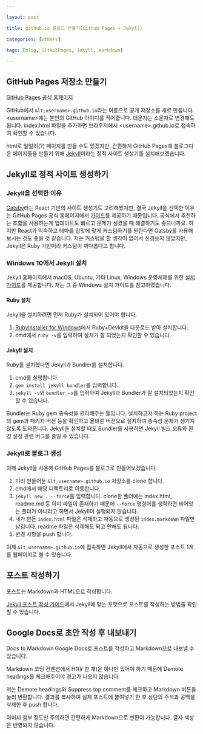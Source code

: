 ```yaml
---

layout: post

title: github.io 블로그 만들기(Github Pages + Jekyll)

categories: [others]

tags: [blog, GitHubPages, Jekyll, markdown]

---
```



## GitHub Pages 저장소 만들기

[GitHub Pages 공식 홈페이지](https://pages.github.com/)

GitHub에서 ```&lt;username>.github.io```라는 이름으로 공개 저장소를 새로 만듭니다. &lt;username>에는 본인의 GitHub 아이디를 적어줍니다. 대문자는 소문자로 변경해도 됩니다. index.html 파일을 추가하면 브라우저에서 &lt;username>.github.io로 접속하여 확인할 수 있습니다.

html로 일일히(?) 페이지를 만들 수도 있겠지만, 간편하게 GitHub Pages에 블로그다운 페이지들을 만들기 위해 [Jekyll](https://jekyllrb.com/)이라는 정적 사이트 생성기를 설치해보겠습니다.


## Jekyll로 정적 사이트 생성하기


### Jekyll을 선택한 이유

[Gatsby](https://www.gatsbyjs.com/)라는 React 기반의 사이트 생성기도 고려해봤지만, 결국 Jekyll을 선택한 이유는 GitHub Pages 공식 홈페이지에서 [가이드](https://docs.github.com/en/pages/setting-up-a-github-pages-site-with-jekyll)를 제공하기 때문입니다. 공식에서 추천하는 조합을 사용하는게 업데이트도 빠르고 문제가 생겼을 때 해결하기도 좋으니까요. 하지만 React가 익숙하고 테마를 입맛에 맞게 커스텀하기를 원한다면 Gatsby를 사용해보시는 것도 좋을 것 같습니다. 저는 커스텀을 할 생각이 없어서 신경쓰지 않았지만, Jekyll은 Ruby 기반이라 커스텀이 까다롭다고 합니다.


### Windows 10에서 Jekyll 설치

Jekyll 홈페이지에서 macOS, Ubuntu, 기타 Linux, Windows 운영체제를 위한 [설치 가이드](https://jekyllrb.com/docs/installation/)를 제공합니다. 저는 그 중 Windows 설치 가이드를 참고하였습니다.


#### Ruby 설치

Jekyll을 설치하려면 먼저 Ruby가 설치되어 있어야 합니다.



1. [RubyInstaller for Windows](https://rubyinstaller.org/)에서 Ruby+Devkit을 다운로드 받아 설치합니다.
2. cmd에서 ```ruby -v```를 입력하여 설치가 잘 되었는지 확인할 수 있습니다.


#### Jekyll 설치

Ruby를 설치했다면 Jekyll과 Bundler를 설치합니다.



1. cmd를 실행합니다.
2.  ```gem install jekyll bundler```를 입력합니다.
3. ```jekyll -v```와 ```bundler -v```를 입력하여 Jekyll과 Bundler가 잘 설치되었는지 확인할 수 있습니다.

Bundler는 Ruby gem 종속성을 관리해주는 툴입니다. 설치하고자 하는 Ruby project의 gem과 패키지 버전 등을 확인하고 올바른 버전으로 설치하여 종속성 문제가 생기지 않도록 도와줍니다. Jekyll을 설치할 때도 Bundler를 사용하면 Jekyll 빌드 오류와 환경 설정 관련 버그를 줄일 수 있습니다.


### Jekyll로 블로그 생성

이제 Jekyll을 사용해 GitHub Pages를 블로그로 만들어보겠습니다.



1. 미리 만들어둔 ```&lt;username>.github.io``` 저장소를 clone 합니다.
2. cmd에서 해당 디렉토리로 이동합니다.
3. ```jekyll new . --force```를 입력합니다. clone한 폴더에는 index.html, readme.md 등 이미 파일이 존재하기 때문에 ```--force``` 명령어를 생략하면 비어있는 폴더가 아니라고 하면서 Jekyll이 실행되지 않습니다.
4. 내가 만든 ```index.html``` 파일은 삭제하고 자동으로 생성된 ```index.markdown``` 파일만 남김니다. readme 파일은 삭제해도 되고 안해도 됩니다.
5. 변경 사항을 push 합니다.

이제 ```&lt;username>.github.io```에 접속하면 Jekyll에서 자동으로 생성한 포스트 1개를 웹페이지로 볼 수 있습니다.


## 포스트 작성하기

포스트는 Markdown과 HTML으로 작성합니다.

[Jekyll 포스트 작성 가이드](https://jekyllrb-ko.github.io/docs/posts/)에서 Jekyll에 맞는 포맷으로 포스트를 작성하는 방법을 확인할 수 있습니다.


## Google Docs로 초안 작성 후 내보내기

Docs to Markdown Google Docs로 포스트를 작성하고 Markdown으로 내보낼 수 있습니다.

Markdown 코딩 컨벤션에서 H1(# 한 개)은 하나만 있어야 하기 때문에 Demote headings를 체크해주어야 경고가 나오지 않습니다.

저는 Demote headings와 Suppress top comment를 체크하고 Markdown 버튼을 눌러 변환합니다. 결과를 복사하여 실제 포스트에 붙여넣기 한 후 상단의 주석과 공백을 삭제한 후 push 합니다.

이미지 첨부 정도만 주의하면 간편하게 Markdown으로 변환이 가능합니다. 글자 색상은 반영되지 않습니다.
